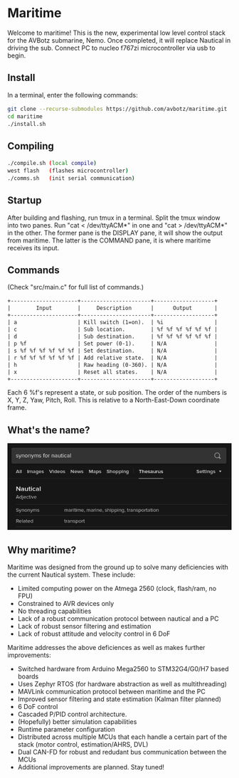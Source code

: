 # Maritime
Welcome to maritime! This is the new, experimental low level control stack
for the AVBotz submarine, Nemo. Once completed, it will replace Nautical in
driving the sub. Connect PC to nucleo f767zi microcontroller via usb to begin.

## Install

In a terminal, enter the following commands:
```sh
git clone --recurse-submodules https://github.com/avbotz/maritime.git
cd maritime
./install.sh
```

## Compiling

```sh
./compile.sh (local compile)
west flash   (flashes microcontroller)
./comms.sh   (init serial communication)
```

## Startup

After building and flashing, run tmux in a terminal. Split the tmux window into two panes. Run "cat < /dev/ttyACM*" in one and "cat > /dev/ttyACM*" in the other. The former pane is the DISPLAY pane, it will show the output from maritime. The latter is the COMMAND pane, it is where maritime receives its input.

## Commands

(Check "src/main.c" for full list of commands.)
```
+---------------------+----------------------+-------------------+
|        Input        |     Description      |      Output       |
+---------------------+----------------------+-------------------+
| a                   | Kill switch (1=on).  | %i                |
| c                   | Sub location.        | %f %f %f %f %f %f |
| d                   | Sub destination.     | %f %f %f %f %f %f |
| p %f                | Set power (0-1).     | N/A               |
| s %f %f %f %f %f %f | Set destination.     | N/A               |
| r %f %f %f %f %f %f | Add relative state.  | N/A               |
| h                   | Raw heading (0-360). | N/A               |
| x                   | Reset all states.    | N/A               |
+---------------------+----------------------+-------------------+
```
Each 6 %f's represent a state, or sub position. The order of the numbers is
X, Y, Z, Yaw, Pitch, Roll. This is relative to a North-East-Down coordinate
frame.

## What's the name?
![why-maritime-name](docs/why-maritime-name.png)

## Why maritime?
Maritime was designed from the ground up to solve many deficiencies with the current
Nautical system. These include:
* Limited computing power on the Atmega 2560 (clock, flash/ram, no FPU)
* Constrained to AVR devices only
* No threading capabilities
* Lack of a robust communication protocol between nautical and a PC
* Lack of robust sensor filtering and estimation
* Lack of robust attitude and velocity control in 6 DoF

Maritime addresses the above deficiences as well as makes further improvements:
* Switched hardware from Arduino Mega2560 to STM32G4/G0/H7 based boards
* Uses Zephyr RTOS (for hardware abstraction as well as multithreading)
* MAVLink communication protocol between maritime and the PC
* Improved sensor filtering and state estimation (Kalman filter planned)
* 6 DoF control
* Cascaded P/PID control architecture.
* (Hopefully) better simulation capabilities
* Runtime parameter configuration
* Distributed across multiple MCUs that each handle a certain part of the stack (motor control, estimation/AHRS, DVL)
* Dual CAN-FD for robust and redudant bus communication between the MCUs
* Additional improvements are planned. Stay tuned!
